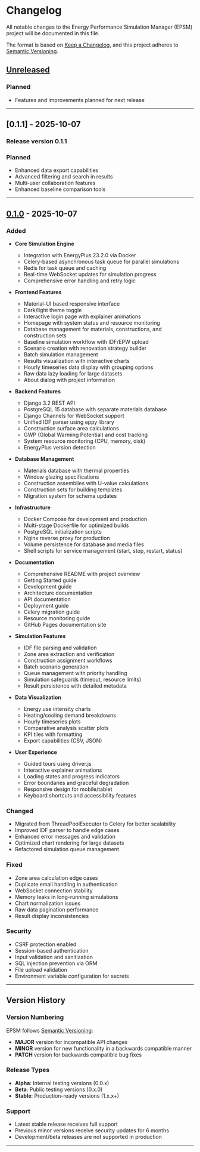 # Changelog

All notable changes to the Energy Performance Simulation Manager (EPSM) project will be documented in this file.

The format is based on [Keep a Changelog](https://keepachangelog.com/en/1.0.0/),
and this project adheres to [Semantic Versioning](https://semver.org/spec/v2.0.0.html).

## [Unreleased]

### Planned
- Features and improvements planned for next release

---

## [0.1.1] - 2025-10-07

### Release version 0.1.1


### Planned
- Enhanced data export capabilities
- Advanced filtering and search in results
- Multi-user collaboration features
- Enhanced baseline comparison tools

---

## [0.1.0] - 2025-10-07

### Added
- **Core Simulation Engine**
  - Integration with EnergyPlus 23.2.0 via Docker
  - Celery-based asynchronous task queue for parallel simulations
  - Redis for task queue and caching
  - Real-time WebSocket updates for simulation progress
  - Comprehensive error handling and retry logic

- **Frontend Features**
  - Material-UI based responsive interface
  - Dark/light theme toggle
  - Interactive login page with explainer animations
  - Homepage with system status and resource monitoring
  - Database management for materials, constructions, and construction sets
  - Baseline simulation workflow with IDF/EPW upload
  - Scenario creation with renovation strategy builder
  - Batch simulation management
  - Results visualization with interactive charts
  - Hourly timeseries data display with grouping options
  - Raw data lazy loading for large datasets
  - About dialog with project information

- **Backend Features**
  - Django 3.2 REST API
  - PostgreSQL 15 database with separate materials database
  - Django Channels for WebSocket support
  - Unified IDF parser using eppy library
  - Construction surface area calculations
  - GWP (Global Warming Potential) and cost tracking
  - System resource monitoring (CPU, memory, disk)
  - EnergyPlus version detection

- **Database Management**
  - Materials database with thermal properties
  - Window glazing specifications
  - Construction assemblies with U-value calculations
  - Construction sets for building templates
  - Migration system for schema updates

- **Infrastructure**
  - Docker Compose for development and production
  - Multi-stage Dockerfile for optimized builds
  - PostgreSQL initialization scripts
  - Nginx reverse proxy for production
  - Volume persistence for database and media files
  - Shell scripts for service management (start, stop, restart, status)

- **Documentation**
  - Comprehensive README with project overview
  - Getting Started guide
  - Development guide
  - Architecture documentation
  - API documentation
  - Deployment guide
  - Celery migration guide
  - Resource monitoring guide
  - GitHub Pages documentation site

- **Simulation Features**
  - IDF file parsing and validation
  - Zone area extraction and verification
  - Construction assignment workflows
  - Batch scenario generation
  - Queue management with priority handling
  - Simulation safeguards (timeout, resource limits)
  - Result persistence with detailed metadata

- **Data Visualization**
  - Energy use intensity charts
  - Heating/cooling demand breakdowns
  - Hourly timeseries plots
  - Comparative analysis scatter plots
  - KPI tiles with formatting
  - Export capabilities (CSV, JSON)

- **User Experience**
  - Guided tours using driver.js
  - Interactive explainer animations
  - Loading states and progress indicators
  - Error boundaries and graceful degradation
  - Responsive design for mobile/tablet
  - Keyboard shortcuts and accessibility features

### Changed
- Migrated from ThreadPoolExecutor to Celery for better scalability
- Improved IDF parser to handle edge cases
- Enhanced error messages and validation
- Optimized chart rendering for large datasets
- Refactored simulation queue management

### Fixed
- Zone area calculation edge cases
- Duplicate email handling in authentication
- WebSocket connection stability
- Memory leaks in long-running simulations
- Chart normalization issues
- Raw data pagination performance
- Result display inconsistencies

### Security
- CSRF protection enabled
- Session-based authentication
- Input validation and sanitization
- SQL injection prevention via ORM
- File upload validation
- Environment variable configuration for secrets

---

## Version History

### Version Numbering
EPSM follows [Semantic Versioning](https://semver.org/):
- **MAJOR** version for incompatible API changes
- **MINOR** version for new functionality in a backwards compatible manner  
- **PATCH** version for backwards compatible bug fixes

### Release Types
- **Alpha**: Internal testing versions (0.0.x)
- **Beta**: Public testing versions (0.x.0)
- **Stable**: Production-ready versions (1.x.x+)

### Support
- Latest stable release receives full support
- Previous minor versions receive security updates for 6 months
- Development/beta releases are not supported in production

---

[Unreleased]: https://github.com/snjsomnath/epsm/compare/v0.1.0...HEAD
[0.1.0]: https://github.com/snjsomnath/epsm/releases/tag/v0.1.0
